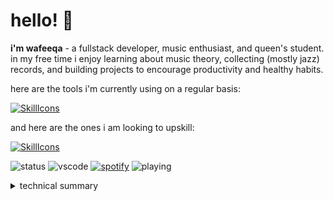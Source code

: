 # hello! 🌸
**i'm wafeeqa** - a fullstack developer, music enthusiast, and queen's student. in my free time i enjoy learning about music theory, collecting (mostly jazz) records, and building projects to encourage productivity and healthy habits.


here are the tools i'm currently using on a regular basis:

[![SkillIcons](https://skillicons.dev/icons?i=react,tailwind,express,nodejs,django,nginx,py,java,c,git,mongodb,postman,bash,npm,opencv,tensorflow,threejs,vercel)](https://skillicons.dev)<br/>

and here are the ones i am looking to upskill:

[![SkillIcons](https://skillicons.dev/icons?i=java,c,git,mongodb,postman,bash,npm,opencv,tensorflow,threejs,vercel)](https://skillicons.dev)<br/>

![status](https://api.statusbadges.me/badge/status/604842692081614868?simple=true)
![vscode](https://api.statusbadges.me/badge/vscode/604842692081614868)
[![spotify](https://api.statusbadges.me/badge/spotify/604842692081614868)](https://api.statusbadges.me/openspotify/604842692081614868)
![playing](https://api.statusbadges.me/badge/playing/604842692081614868)


<details>
  <summary>technical summary</summary>
  
  <a href="#">![Top Langs](https://github-readme-stats.vercel.app/api/top-langs/?username=wwafeeqa&layout=compact&theme=blueberry&count_private=true&hide_border=true)</a>
</details>
